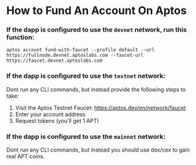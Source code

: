 # How to Fund An Account On Aptos

### If the dapp is configured to use the `devnet` network, run this function:

```
aptos account fund-with-faucet --profile default --url https://fullnode.devnet.aptoslabs.com --faucet-url https://faucet.devnet.aptoslabs.com
```

### If the dapp is configured to use the `testnet` network:

Dont run any CLI commands, but instead provide the following steps to take:

1. Visit the Aptos Testnet Faucet: https://aptos.dev/en/network/faucet
2. Enter your account address
3. Request tokens (you'll get 1 APT)

### If the dapp is configured to use the `mainnet` network:

Dont run any CLI commands, but instead you should use dex/cex to gain real APT coins.
